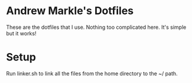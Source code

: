 # Andrew Markle's Dotfiles

These are the dotfiles that I use. Nothing too complicated here. It's simple but it works!

# Setup

Run linker.sh to link all the files from the home directory to the ~/ path.
